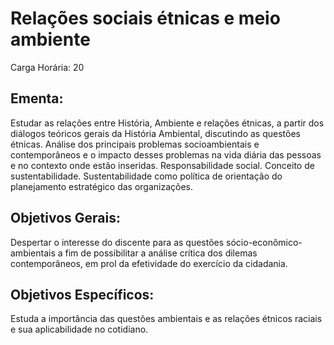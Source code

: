 # Relações sociais étnicas e meio ambiente

Carga Horária: 20

## Ementa:

Estudar as relações entre História, Ambiente e relações étnicas, a partir dos diálogos teóricos gerais da História Ambiental, discutindo as questões étnicas. Análise dos principais problemas socioambientais e contemporâneos e o impacto desses problemas na vida diária das pessoas e no contexto onde estão inseridas. Responsabilidade social. Conceito de sustentabilidade. Sustentabilidade como política de orientação do planejamento estratégico das organizações.

## Objetivos Gerais:

Despertar o interesse do discente para as questões sócio-econômico-ambientais a fim de possibilitar a análise crítica dos dilemas contemporâneos, em prol da efetividade do exercício da cidadania.

## Objetivos Específicos:

Estuda a importância das questões ambientais e as relações étnicos raciais e sua aplicabilidade no cotidiano.